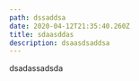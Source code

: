 ```yaml
---
path: dssaddsa
date: 2020-04-12T21:35:40.260Z
title: sdaasddas
description: dsaasdsaddsa
---
```

dsadassadsda
